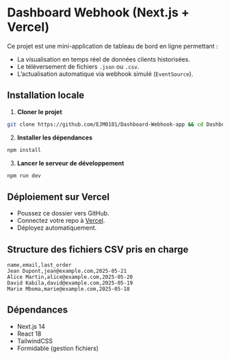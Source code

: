 # Dashboard Webhook (Next.js + Vercel)

Ce projet est une mini-application de tableau de bord en ligne permettant :

- La visualisation en temps réel de données clients historisées.
- Le téléversement de fichiers `.json` ou `.csv`.
- L’actualisation automatique via webhook simulé (`EventSource`).

## Installation locale

1. **Cloner le projet**  
```bash
git clone https://github.com/EJM0101/Dashboard-Webhook-app && cd Dashboard-Webhook-app
```

2. **Installer les dépendances**  
```bash
npm install
```

3. **Lancer le serveur de développement**  
```bash
npm run dev
```

## Déploiement sur Vercel

- Poussez ce dossier vers GitHub.
- Connectez votre repo à [Vercel](https://vercel.com/).
- Déployez automatiquement.

## Structure des fichiers CSV pris en charge

```csv
name,email,last_order
Jean Dupont,jean@example.com,2025-05-21
Alice Martin,alice@example.com,2025-05-20
David Kabila,david@example.com,2025-05-19
Marie Mboma,marie@example.com,2025-05-18
```

## Dépendances

- Next.js 14
- React 18
- TailwindCSS
- Formidable (gestion fichiers)
